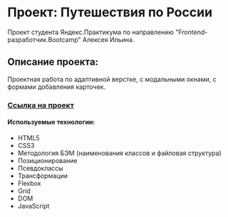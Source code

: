 # Проект: Путешествия по России
Проект студента Яндекс.Практикума по направлению "Frontend-разработчик.Bootcamp" Алексея Ильина.
## Описание проекта: 
Проектная работа по адаптивной верстке, с модальными окнами, с формами добавления карточек.

### [Ссылка на проект](https://ilinalexey96.github.io/mesto-project-bootcamp/)

#### Используемые технологии: 
* HTML5
* CSS3
* Методология БЭМ (наименования классов и файловая структура)
* Позиционирование
* Псевдоклассы
* Трансформации
* Flexbox
* Grid
* DOM
* JavaScript
